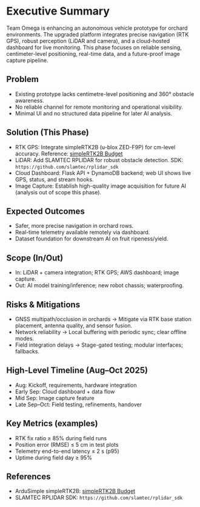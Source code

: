 # Executive Summary

Team Omega is enhancing an autonomous vehicle prototype for orchard environments. The upgraded platform integrates precise navigation (RTK GPS), robust perception (LiDAR and camera), and a cloud-hosted dashboard for live monitoring. This phase focuses on reliable sensing, centimeter-level positioning, real-time data, and a future-proof image capture pipeline.

## Problem
- Existing prototype lacks centimetre-level positioning and 360° obstacle awareness.
- No reliable channel for remote monitoring and operational visibility.
- Minimal UI and no structured data pipeline for later AI analysis.

## Solution (This Phase)
- RTK GPS: Integrate simpleRTK2B (u-blox ZED-F9P) for cm-level accuracy. Reference: [simpleRTK2B Budget](https://www.ardusimple.com/product/simplertk2b/)
- LiDAR: Add SLAMTEC RPLIDAR for robust obstacle detection. SDK: `https://github.com/slamtec/rplidar_sdk`
- Cloud Dashboard: Flask API + DynamoDB backend; web UI shows live GPS, status, and stream hooks.
- Image Capture: Establish high-quality image acquisition for future AI (analysis out of scope this phase).

## Expected Outcomes
- Safer, more precise navigation in orchard rows.
- Real-time telemetry available remotely via dashboard.
- Dataset foundation for downstream AI on fruit ripeness/yield.

## Scope (In/Out)
- In: LiDAR + camera integration; RTK GPS; AWS dashboard; image capture.
- Out: AI model training/inference; new robot chassis; waterproofing.

## Risks & Mitigations
- GNSS multipath/occlusion in orchards → Mitigate via RTK base station placement, antenna quality, and sensor fusion.
- Network reliability → Local buffering with periodic sync; clear offline modes.
- Field integration delays → Stage-gated testing; modular interfaces; fallbacks.

## High-Level Timeline (Aug–Oct 2025)
- Aug: Kickoff, requirements, hardware integration
- Early Sep: Cloud dashboard + data flow
- Mid Sep: Image capture feature
- Late Sep–Oct: Field testing, refinements, handover

## Key Metrics (examples)
- RTK fix ratio ≥ 85% during field runs
- Position error (RMSE) ≤ 5 cm in test plots
- Telemetry end-to-end latency ≤ 2 s (p95)
- Uptime during field day ≥ 95%

## References
- ArduSimple simpleRTK2B: [simpleRTK2B Budget](https://www.ardusimple.com/product/simplertk2b/)
- SLAMTEC RPLIDAR SDK: `https://github.com/slamtec/rplidar_sdk` 
<!-- trigger build -->

